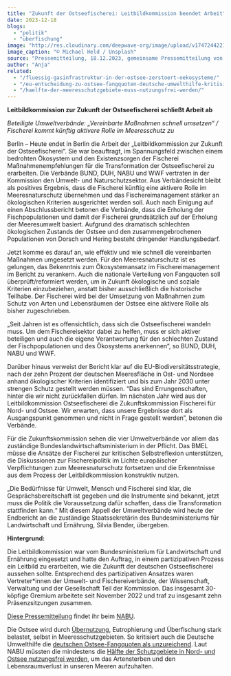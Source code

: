 ```yaml
---
title: "Zukunft der Ostseefischerei: Leitbildkommission beendet Arbeit"
date: 2023-12-18
blogs: 
  - "politik"
  - "überfischung"
image: "http://res.cloudinary.com/deepwave-org/image/upload/v1747244221/deepwave.org/2023-12-18_michael-held-h-Mh4TjH6zE-unsplash.jpg"
image_caption: "© Michael Held / Unsplash"
source: "Pressemitteilung, 18.12.2023, gemeinsame Pressemitteilung von BUND, DUH, NABU und WWF"
author: "Anja"
related: 
  - "/fluessig-gasinfrastruktur-in-der-ostsee-zerstoert-oekosysteme/"
  - "/eu-entscheidung-zu-ostsee-fangquoten-deutsche-umwelthilfe-kritisiert-beschluesse-als-unzureichend/"
  - "/haelfte-der-meeresschutzgebiete-muss-nutzungsfrei-werden/"
---
```


**Leitbildkommission zur Zukunft der Ostseefischerei schließt Arbeit ab**

_Beteiligte Umweltverbände: „Vereinbarte Maßnahmen schnell umsetzen“ / Fischerei kommt künftig aktivere Rolle im Meeresschutz zu_

Berlin – Heute endet in Berlin die Arbeit der „Leitbildkommission zur Zukunft der Ostseefischerei“. Sie war beauftragt, im Spannungsfeld zwischen einem bedrohten Ökosystem und den Existenzsorgen der Fischerei Maßnahmenempfehlungen für die Transformation der Ostseefischerei zu erarbeiten. Die Verbände BUND, DUH, NABU und WWF vertraten in der Kommission den Umwelt- und Naturschutzsektor. Aus Verbändesicht bleibt als positives Ergebnis, dass die Fischerei künftig eine aktivere Rolle im Meeresnaturschutz übernehmen und das Fischereimanagement stärker an ökologischen Kriterien ausgerichtet werden soll. Auch nach Einigung auf einen Abschlussbericht betonen die Verbände, dass die Erholung der Fischpopulationen und damit der Fischerei grundsätzlich auf der Erholung der Meeresumwelt basiert. Aufgrund des dramatisch schlechten ökologischen Zustands der Ostsee und den zusammengebrochenen Populationen von Dorsch und Hering besteht dringender Handlungsbedarf.

Jetzt komme es darauf an, wie effektiv und wie schnell die vereinbarten Maßnahmen umgesetzt werden. Für den Meeresnaturschutz ist es gelungen, das Bekenntnis zum Ökosystemansatz im Fischereimanagement im Bericht zu verankern. Auch die nationale Verteilung von Fangquoten soll überprüft/reformiert werden, um in Zukunft ökologische und soziale Kriterien einzubeziehen, anstatt bisher ausschließlich die historische Teilhabe. Der Fischerei wird bei der Umsetzung von Maßnahmen zum Schutz von Arten und Lebensräumen der Ostsee eine aktivere Rolle als bisher zugeschrieben.

„Seit Jahren ist es offensichtlich, dass sich die Ostseefischerei wandeln muss. Um dem Fischereisektor dabei zu helfen, muss er sich aktiver beteiligen und auch die eigene Verantwortung für den schlechten Zustand der Fischpopulationen und des Ökosystems anerkennen“, so BUND, DUH, NABU und WWF.

Darüber hinaus verweist der Bericht klar auf die EU-Biodiversitätsstrategie, nach der zehn Prozent der deutschen Meeresfläche in Ost- und Nordsee anhand ökologischer Kriterien identifiziert und bis zum Jahr 2030 unter strengen Schutz gestellt werden müssen. “Das sind Errungenschaften, hinter die wir nicht zurückfallen dürfen. Im nächsten Jahr wird aus der Leitbildkommission Ostseefischerei die Zukunftskommission Fischerei für Nord- und Ostsee. Wir erwarten, dass unsere Ergebnisse dort als Ausgangspunkt genommen und nicht in Frage gestellt werden”, betonen die Verbände.

Für die Zukunftskommission sehen die vier Umweltverbände vor allem das zuständige Bundeslandwirtschaftsministerium in der Pflicht. Das BMEL müsse die Ansätze der Fischerei zur kritischen Selbstreflexion unterstützen, die Diskussionen zur Fischereipolitik im Lichte europäischer Verpflichtungen zum Meeresnaturschutz fortsetzen und die Erkenntnisse aus dem Prozess der Leitbildkommission konstruktiv nutzen.

„Die Bedürfnisse für Umwelt, Mensch und Fischerei sind klar, die Gesprächsbereitschaft ist gegeben und die Instrumente sind bekannt, jetzt muss die Politik die Voraussetzung dafür schaffen, dass die Transformation stattfinden kann.“ Mit diesem Appell der Umweltverbände wird heute der Endbericht an die zuständige Staatssekretärin des Bundesministeriums für Landwirtschaft und Ernährung, Silvia Bender, übergeben.

**Hintergrund:**

Die Leitbildkommission war vom Bundesministerium für Landwirtschaft und Ernährung eingesetzt und hatte den Auftrag, in einem partizipativen Prozess ein Leitbild zu erarbeiten, wie die Zukunft der deutschen Ostseefischerei aussehen sollte. Entsprechend des partizipativen Ansatzes waren Vertreter\*innen der Umwelt- und Fischereiverbände, der Wissenschaft, Verwaltung und der Gesellschaft Teil der Kommission. Das insgesamt 30-köpfige Gremium arbeitete seit November 2022 und traf zu insgesamt zehn Präsenzsitzungen zusammen.

[Diese Pressemitteilung](https://www.nabu.de/presse/pressemitteilungen/%E2%80%9Dhttp:/http/index.php?popup=true&show=39602&db=presseservice) findet ihr beim [NABU](https://www.nabu.de/).

Die Ostsee wird durch [Übernutzung](https://www.deepwave.org/fluessig-gasinfrastruktur-in-der-ostsee-zerstoert-oekosysteme/), Eutrophierung und Überfischung stark belastet, selbst in Meeresschutzgebieten. So kritisiert auch die Deutsche Umwelthilfe die [deutschen Ostsee-Fangquoten als unzureichend](https://www.deepwave.org/eu-entscheidung-zu-ostsee-fangquoten-deutsche-umwelthilfe-kritisiert-beschluesse-als-unzureichend/). Laut NABU müssten die mindestens die [Hälfte der Schutzgebiete in Nord- und Ostsee nutzungsfrei werden](https://www.deepwave.org/haelfte-der-meeresschutzgebiete-muss-nutzungsfrei-werden/), um das Artensterben und den Lebensraumverlust in unseren Meeren aufzuhalten.
